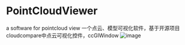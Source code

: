 # PointCloudViewer
a software for pointcloud view
一个点云、模型可视化软件，基于开源项目cloudcompare中点云可视化控件，ccGlWindow
![image](https://user-images.githubusercontent.com/50733666/176167898-63982c31-8f16-4cf6-a5e9-d25aa406867b.png)
